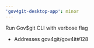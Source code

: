 ```yaml
---
'gov4git-desktop-app': minor
---
```


Run Gov$git CLI with verbose flag

- Addresses gov4git/gov4it#128
